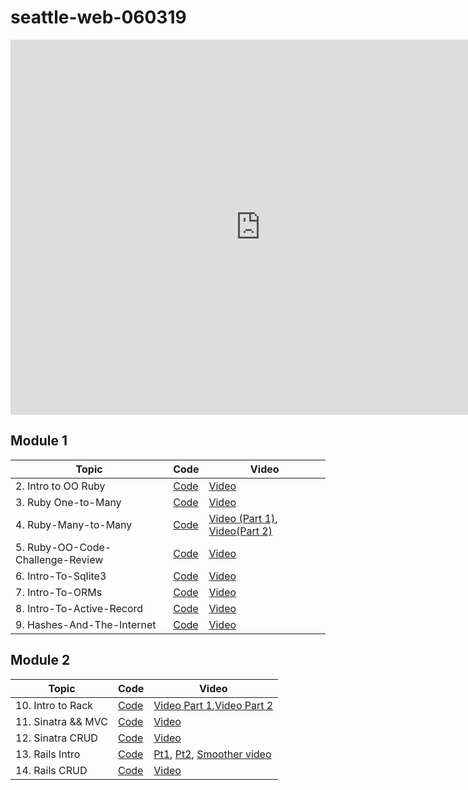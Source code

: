 # seattle-web-060319
<iframe src="https://calendar.google.com/calendar/embed?height=600&amp;wkst=1&amp;bgcolor=%230B8043&amp;ctz=America%2FLos_Angeles&amp;src=ZmxhdGlyb25zY2hvb2wuY29tXzBmZTB1MHA1NzRiZ2owbWZwM2g3MjVsZGhjQGdyb3VwLmNhbGVuZGFyLmdvb2dsZS5jb20&amp;src=ZmxhdGlyb25zY2hvb2wuY29tX3I0cHNpcWRoMzdjaDhrNXN2NDV0aHYxNHBvQGdyb3VwLmNhbGVuZGFyLmdvb2dsZS5jb20&amp;color=%23F6BF26&amp;color=%23EF6C00&amp;title&amp;mode=WEEK" style="border-width:0" width="800" height="600" frameborder="0" scrolling="no"></iframe>

## Module 1

| Topic                  | Code                | Video                                  |
| ---------------------- | ------------------- | -------------------------------------- |
| 2. Intro to OO Ruby | [Code](https://github.com/learn-co-students/seattle-web-060319/tree/master/02-intro-to-oo) | [Video](https://youtu.be/Eav0dOSvIPc) |
| 3. Ruby One-to-Many | [Code](https://github.com/learn-co-students/seattle-web-060319/tree/master/03-oo-one-to-many) | [Video](https://youtu.be/N6xJdPuCFyw) |
| 4. Ruby-Many-to-Many | [Code](https://github.com/learn-co-students/seattle-web-060319/tree/master/04-many-to-many) | [Video (Part 1)](https://youtu.be/ttUQWlCsh9c), [Video(Part 2)](https://youtu.be/pEdvGWLyQPI) |
| 5. Ruby-OO-Code-Challenge-Review | [Code](https://github.com/learn-co-students/seattle-web-060319/tree/master/05-code-challenge-review) | [Video](https://youtu.be/2ipAykR4AQ0) |
| 6. Intro-To-Sqlite3 | [Code](https://github.com/learn-co-students/seattle-web-060319/tree/master/07-intro-to-sql) | [Video](https://youtu.be/XWYMSBE6sSE) |
| 7. Intro-To-ORMs | [Code](https://github.com/learn-co-students/seattle-web-060319/tree/master/08-intro-to-orms) | [Video](https://youtu.be/upScNgVQ1ZQ) |
| 8. Intro-To-Active-Record | [Code](https://github.com/learn-co-students/seattle-web-060319/tree/master/10-intro-to-activeRecord/ARTest) | [Video](https://youtu.be/kvJaWdSdhV4) |
| 9. Hashes-And-The-Internet | [Code](https://github.com/learn-co-students/seattle-web-060319/tree/master/11-hashes-and-the-internet) | [Video](https://youtu.be/5oNc38yHzvs) |

## Module 2
| Topic                  | Code                | Video                                  |
| ---------------------- | ------------------- | -------------------------------------- |
| 10. Intro to Rack | [Code](https://github.com/learn-co-students/seattle-web-060319/tree/master/12-intro-to-rack) | [Video Part 1](https://youtu.be/n8H2wc57jYI),[Video Part 2](https://youtu.be/eELqBh5VrCM) |
| 11. Sinatra && MVC | [Code](https://github.com/learn-co-students/seattle-web-060319/tree/master/13-sinatra-mvc) | [Video](https://youtu.be/AVm_h5LpdYo)|
| 12. Sinatra CRUD | [Code](https://github.com/learn-co-students/seattle-web-060319/tree/master/14-sinatra-forms-Rest) | [Video](https://youtu.be/GcAAsAxtDlo)|
| 13. Rails Intro | [Code](https://github.com/learn-co-students/seattle-web-060319/tree/master/16-Intro-To-Rails) | [Pt1](https://youtu.be/zLSr0s8PyzI), [Pt2](https://youtu.be/VHwN2Q5tsdo), [Smoother video](https://www.youtube.com/watch?v=C6Cr0C5eyR4&t=3590s)|
| 14. Rails CRUD | [Code](https://github.com/learn-co-students/seattle-web-060319/tree/master/17-rails-CRUD) | [Video](https://youtu.be/P3yjYLKHRjU)|
